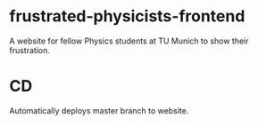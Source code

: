 # frustrated-physicists-frontend
A website for fellow Physics students at TU Munich to show their frustration.

# CD

Automatically deploys master branch to website.
